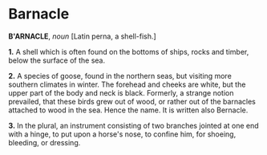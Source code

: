 # Barnacle

**B'ARNACLE**, _noun_ \[Latin perna, a shell-fish.\]

**1.** A shell which is often found on the bottoms of ships, rocks and timber, below the surface of the sea.

**2.** A species of goose, found in the northern seas, but visiting more southern climates in winter. The forehead and cheeks are white, but the upper part of the body and neck is black. Formerly, a strange notion prevailed, that these birds grew out of wood, or rather out of the barnacles attached to wood in the sea. Hence the name. It is written also Bernacle.

**3.** In the plural, an instrument consisting of two branches jointed at one end with a hinge, to put upon a horse's nose, to confine him, for shoeing, bleeding, or dressing.